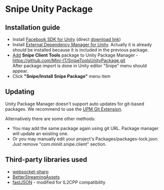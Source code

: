 # Snipe Unity Package


## Installation guide

* Install [Facebook SDK for Unity](https://developers.facebook.com/docs/unity/) (direct [download link](https://origincache.facebook.com/developers/resources/?id=FacebookSDK-current.zip))
* Install [External Dependency Manager for Unity](https://github.com/googlesamples/unity-jar-resolver/blob/master/external-dependency-manager-latest.unitypackage). Actually it is already should be installed because it is included in the previous package.
* [Add](https://docs.unity3d.com/Manual/upm-ui-giturl.html) <b>Snipe Client Tools</b> package to Unity Package Manager - https://github.com/Mini-IT/SnipeToolsUnityPackage.git <br />
After package import is done in Unity editor "Snipe" menu should appear.
* Click <b>"Snipe/Install Snipe Package"</b> menu item

## Updating

Unity Package Manager doesn't support auto updates for git-based packages. We recommend to use the [UPM Git Extension](https://github.com/mob-sakai/UpmGitExtension).

Alternatively there are some other methods:
* You may add the same package again using git URL. Package manager will update an existing one.
* Or you may manually edit your project's Packages/packages-lock.json. Just remove "com.miniit.snipe.client" section.

## Third-party libraries used

* [websocket-sharp](https://github.com/sta/websocket-sharp)
* [BetterStreamingAssets](https://github.com/gwiazdorrr/BetterStreamingAssets)
* [fastJSON](https://github.com/mgholam/fastJSON) - modified for IL2CPP compatibility
